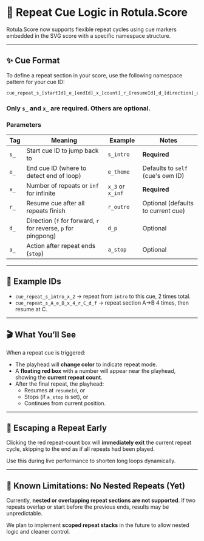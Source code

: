 # 🔁 Repeat Cue Logic in Rotula.Score

Rotula.Score now supports flexible repeat cycles using cue markers embedded in the SVG score with a specific namespace structure.

---

## ✨ Cue Format

To define a repeat section in your score, use the following namespace pattern for your cue ID:

```
cue_repeat_s_[startId]_e_[endId]_x_[count]_r_[resumeId]_d_[direction]_a_[action]
```

### Only `s_` and `x_` are required. Others are optional.

### Parameters

| Tag | Meaning | Example | Notes |
|-----|---------|---------|-------|
| `s_` | Start cue ID to jump back to | `s_intro` | **Required** |
| `e_` | End cue ID (where to detect end of loop) | `e_theme` | Defaults to `self` (cue's own ID) |
| `x_` | Number of repeats or `inf` for infinite | `x_3` or `x_inf` | **Required** |
| `r_` | Resume cue after all repeats finish | `r_outro` | Optional (defaults to current cue) |
| `d_` | Direction (`f` for forward, `r` for reverse, `p` for pingpong) | `d_p` | Optional |
| `a_` | Action after repeat ends (`stop`) | `a_stop` | Optional |

---

## 📌 Example IDs

- `cue_repeat_s_intro_x_2` → repeat from `intro` to this cue, 2 times total.
- `cue_repeat_s_A_e_B_x_4_r_C_d_f` → repeat section A→B 4 times, then resume at C.

---

## 🎬 What You’ll See

When a repeat cue is triggered:

- The playhead will **change color** to indicate repeat mode.
- A **floating red box** with a number will appear near the playhead, showing the **current repeat count**.
- After the final repeat, the playhead:
  - Resumes at `resumeId`, or
  - Stops (if `a_stop` is set), or
  - Continues from current position.

---

## 🚪 Escaping a Repeat Early

Clicking the red repeat-count box will **immediately exit** the current repeat cycle, skipping to the end as if all repeats had been played.

Use this during live performance to shorten long loops dynamically.

---

## 🧪 Known Limitations: No Nested Repeats (Yet)

Currently, **nested or overlapping repeat sections are not supported**. If two repeats overlap or start before the previous ends, results may be unpredictable.

We plan to implement **scoped repeat stacks** in the future to allow nested logic and cleaner control.